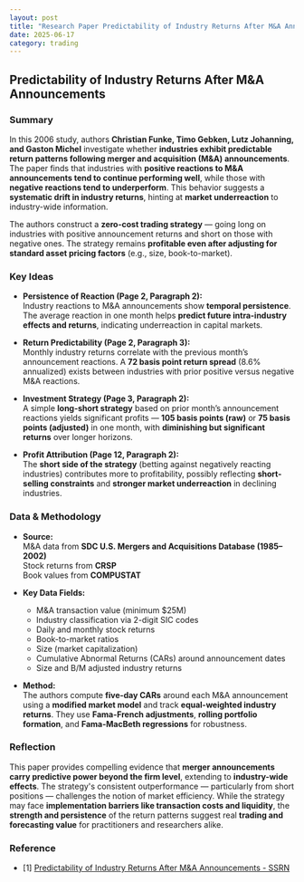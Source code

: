 ```yaml
---
layout: post
title: "Research Paper Predictability of Industry Returns After M&A Announcements"
date: 2025-06-17
category: trading
---
```


## Predictability of Industry Returns After M&A Announcements

### Summary

In this 2006 study, authors **Christian Funke, Timo Gebken, Lutz Johanning, and Gaston Michel** investigate whether **industries exhibit predictable return patterns following merger and acquisition (M&A) announcements**. The paper finds that industries with **positive reactions to M&A announcements tend to continue performing well**, while those with **negative reactions tend to underperform**. This behavior suggests a **systematic drift in industry returns**, hinting at **market underreaction** to industry-wide information.

The authors construct a **zero-cost trading strategy** — going long on industries with positive announcement returns and short on those with negative ones. The strategy remains **profitable even after adjusting for standard asset pricing factors** (e.g., size, book-to-market).

### Key Ideas

- **Persistence of Reaction (Page 2, Paragraph 2):**  
  Industry reactions to M&A announcements show **temporal persistence**. The average reaction in one month helps **predict future intra-industry effects and returns**, indicating underreaction in capital markets.

- **Return Predictability (Page 2, Paragraph 3):**  
  Monthly industry returns correlate with the previous month’s announcement reactions. A **72 basis point return spread** (8.6% annualized) exists between industries with prior positive versus negative M&A reactions.

- **Investment Strategy (Page 3, Paragraph 2):**  
  A simple **long-short strategy** based on prior month’s announcement reactions yields significant profits — **105 basis points (raw)** or **75 basis points (adjusted)** in one month, with **diminishing but significant returns** over longer horizons.

- **Profit Attribution (Page 12, Paragraph 2):**  
  The **short side of the strategy** (betting against negatively reacting industries) contributes more to profitability, possibly reflecting **short-selling constraints** and **stronger market underreaction** in declining industries.

### Data & Methodology

- **Source:**  
  M&A data from **SDC U.S. Mergers and Acquisitions Database (1985–2002)**  
  Stock returns from **CRSP**  
  Book values from **COMPUSTAT**

- **Key Data Fields:**
  - M&A transaction value (minimum $25M)
  - Industry classification via 2-digit SIC codes
  - Daily and monthly stock returns
  - Book-to-market ratios
  - Size (market capitalization)
  - Cumulative Abnormal Returns (CARs) around announcement dates
  - Size and B/M adjusted industry returns

- **Method:**  
  The authors compute **five-day CARs** around each M&A announcement using a **modified market model** and track **equal-weighted industry returns**. They use **Fama-French adjustments**, **rolling portfolio formation**, and **Fama-MacBeth regressions** for robustness.

### Reflection

This paper provides compelling evidence that **merger announcements carry predictive power beyond the firm level**, extending to **industry-wide effects**. The strategy's consistent outperformance — particularly from short positions — challenges the notion of market efficiency. While the strategy may face **implementation barriers like transaction costs and liquidity**, the **strength and persistence** of the return patterns suggest real **trading and forecasting value** for practitioners and researchers alike.

### Reference

* [1] [Predictability of Industry Returns After M&A Announcements - SSRN](https://ssrn.com/abstract=887289)
